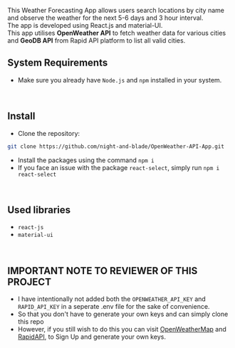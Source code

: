 This Weather Forecasting App allows users search locations by city name and observe the weather for the next 5-6 days and 3 hour interval.
<br />
The app is developed using React.js and material-UI.
<br/>
This app utilises **OpenWeather API** to fetch weather data for various cities and **GeoDB API** from Rapid API platform to list all valid cities.

## System Requirements

- Make sure you already have `Node.js` and `npm` installed in your system.

<br/>

## Install

- Clone the repository:

```bash
git clone https://github.com/night-and-blade/OpenWeather-API-App.git

```

- Install the packages using the command `npm i`
- If you face an issue with the package `react-select`, simply run `npm i react-select`

<br/>

## Used libraries

- `react-js`
- `material-ui`

<br/>

## IMPORTANT NOTE TO REVIEWER OF THIS PROJECT

- I have intentionally not added both the `OPENWEATHER_API_KEY` and `RAPID_API_KEY` in a seperate .env file for the sake of convenience.
- So that you don't have to generate your own keys and can simply clone this repo
- However, if you still wish to do this you can visit [OpenWeatherMap](https://openweathermap.org/) and [RapidAPI](https://rapidapi.com/), to Sign Up and generate your own keys. 


